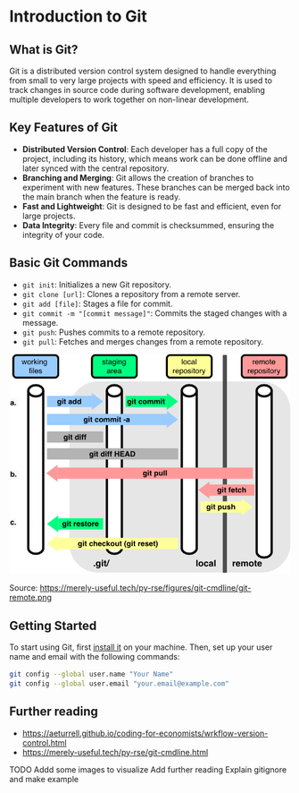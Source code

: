 # Introduction to Git

## What is Git?

Git is a distributed version control system designed to handle everything from small to very large projects with speed and efficiency. It is used to track changes in source code during software development, enabling multiple developers to work together on non-linear development.

## Key Features of Git

- **Distributed Version Control**: Each developer has a full copy of the project, including its history, which means work can be done offline and later synced with the central repository.
- **Branching and Merging**: Git allows the creation of branches to experiment with new features. These branches can be merged back into the main branch when the feature is ready.
- **Fast and Lightweight**: Git is designed to be fast and efficient, even for large projects.
- **Data Integrity**: Every file and commit is checksummed, ensuring the integrity of your code.

## Basic Git Commands

- `git init`: Initializes a new Git repository.
- `git clone [url]`: Clones a repository from a remote server.
- `git add [file]`: Stages a file for commit.
- `git commit -m "[commit message]"`: Commits the staged changes with a message.
- `git push`: Pushes commits to a remote repository.
- `git pull`: Fetches and merges changes from a remote repository.

![Alt text](./figs//git-remote.png)

Source: https://merely-useful.tech/py-rse/figures/git-cmdline/git-remote.png

## Getting Started

To start using Git, first [install it](https://git-scm.com/downloads) on your machine. Then, set up your user name and email with the following commands:

```bash
git config --global user.name "Your Name"
git config --global user.email "your.email@example.com"
```

## Further reading
- https://aeturrell.github.io/coding-for-economists/wrkflow-version-control.html
- https://merely-useful.tech/py-rse/git-cmdline.html

TODO
Addd some images to visualize
Add further reading
Explain gitignore and make example
